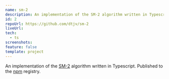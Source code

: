 ```yaml
---
name: sm-2
description: An implementation of the SM-2 algorithm written in Typescript.
id: 2
repoUrl: https://github.com/dtjv/sm-2
liveUrl:
tech:
  - ts
screenshots:
feature: false
template: project
---
```


<!-- intro -->

An implementation of the
[SM-2](https://www.supermemo.com/en/archives1990-2015/english/ol/sm2) algorithm
written in Typescript. Published to the
[npm](https://www.npmjs.com/package/@dtjv/sm-2) registry.

<!-- intro -->
